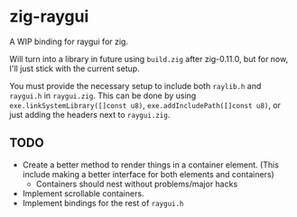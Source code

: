 # zig-raygui

A WIP binding for raygui for zig.

Will turn into a library in future using `build.zig` after zig-0.11.0, but for now, I'll just stick with the current setup.

You must provide the necessary setup to include both `raylib.h` and `raygui.h` in `raygui.zig`.
This can be done by using `exe.linkSystemLibrary([]const u8)`, `exe.addIncludePath([]const u8)`, or just adding the headers next to `raygui.zig`.

## TODO

* Create a better method to render things in a container element. (This include making a better interface for both elements and containers)
    * Containers should nest without problems/major hacks
* Implement scrollable containers.
* Implement bindings for the rest of `raygui.h`
